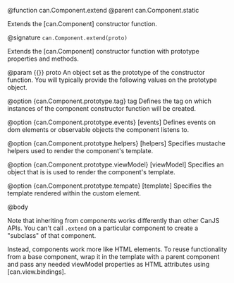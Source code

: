 @function can.Component.extend
@parent can.Component.static

Extends the [can.Component] constructor function.

@signature `can.Component.extend(proto)`

Extends the [can.Component] constructor function with prototype 
properties and methods.

@param {{}} proto An object set as the prototype of the 
constructor function. You will typically provide the following values
on the prototype object.

@option {can.Component.prototype.tag} tag Defines the
tag on which instances of the component constructor function will be
created.

@option {can.Component.prototype.events} [events] Defines events on
dom elements or observable objects the component listens to.


@option {can.Component.prototype.helpers} [helpers] Specifies mustache helpers
used to render the component's template.

@option {can.Component.prototype.viewModel} [viewModel] Specifies an object
that is is used to render the component's template.

@option {can.Component.prototype.tempate} [template] Specifies the template
rendered within the custom element.

@body


Note that inheriting from components works differently than other CanJS APIs. You can't call `.extend` on a particular component to create a "subclass" of that component. 

Instead, components work more like HTML elements. To reuse functionality from a base component, wrap it in the template with a parent component and pass any needed viewModel properties as HTML attributes using [can.view.bindings].
